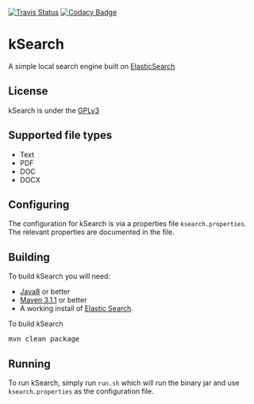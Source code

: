 [![Travis Status](https://api.travis-ci.com/teverett/kSearch.svg?branch=master)](https://travis-ci.com/teverett/kSearch.svg)
[![Codacy Badge](https://app.codacy.com/project/badge/Grade/9c804e8f75d24a2785450511e57b222c)](https://www.codacy.com/manual/teverett/kSearch?utm_source=github.com&amp;utm_medium=referral&amp;utm_content=teverett/kSearch&amp;utm_campaign=Badge_Grade)

# kSearch

A simple local search engine built on [ElasticSearch](https://www.elastic.co/)

## License

kSearch is under the [GPLv3](https://www.gnu.org/licenses/gpl-3.0.html)

## Supported file types

* Text
* PDF
* DOC
* DOCX

## Configuring

The configuration for kSearch is via a properties file `ksearch.properties`.  The relevant properties are documented in the file.

## Building

To build kSearch you will need:

* [Java8](https://adoptopenjdk.net/) or better
* [Maven 3.1.1](https://maven.apache.org/) or better
* A working install of [Elastic Search](http://https://www.elastic.co/).

To build kSearch

<pre>
mvn clean package
</pre>

## Running

To run kSearch, simply run `run.sh` which will run the binary jar and use `ksearch.properties` as the configuration file.

